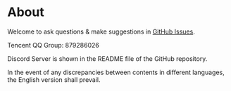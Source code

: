 # About

Welcome to ask questions & make suggestions in [GitHub Issues](https://github.com/ResetPower/Epherome/issues).

Tencent QQ Group: 879286026

Discord Server is shown in the README file of the GitHub repository.

In the event of any discrepancies between contents in different languages, the English version shall prevail.
